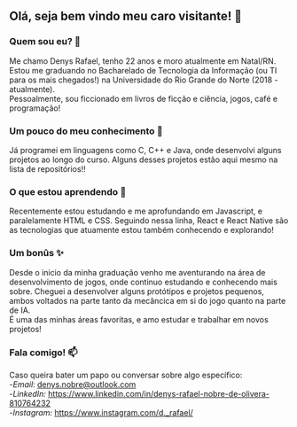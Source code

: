 ## Olá, seja bem vindo meu caro visitante! 👋

<!--
**rafa-Nobre/rafa-Nobre** is a ✨ _special_ ✨ repository because its `README.md` (this file) appears on your GitHub profile.

Here are some ideas to get you started:

- 🔭 I’m currently working on ...
- 🌱 I’m currently learning ...
- 👯 I’m looking to collaborate on ...
- 🤔 I’m looking for help with ...
- 💬 Ask me about ...
- 📫 How to reach me: ...
- 😄 Pronouns: ...
- ⚡ Fun fact: ...
-->

### Quem sou eu? 🤔
Me chamo Denys Rafael, tenho 22 anos e moro atualmente em Natal/RN. Estou me graduando no Bacharelado de Tecnologia da Informação (ou TI para os mais chegados!) na Universidade do Rio Grande do Norte (2018 - atualmente). <br />
Pessoalmente, sou ficcionado em livros de ficção e ciência, jogos, café e programação!

### Um pouco do meu conhecimento 🔭
Já programei em linguagens como C, C++ e Java, onde desenvolvi alguns projetos ao longo do curso. Alguns desses projetos estão aqui mesmo na lista de repositórios!!

### O que estou aprendendo 🌱
Recentemente estou estudando e me aprofundando em Javascript, e paralelamente HTML e CSS. Seguindo nessa linha, React e React Native são as tecnologias que atuamente estou também conhecendo e explorando!

### Um bonûs ✨
Desde o inicio da minha graduação venho me aventurando na área de desenvolvimento de jogos, onde continuo estudando e conhecendo mais sobre. Cheguei a desenvolver alguns protótipos e projetos pequenos, ambos voltados na parte tanto da mecâncica em si do jogo quanto na parte de IA. <br /> 
É uma das minhas áreas favoritas, e amo estudar e trabalhar em novos projetos!

### Fala comigo! 📫
Caso queira bater um papo ou conversar sobre algo específico: <br />
-*Email*: denys.nobre@outlook.com <br />
-*LinkedIn:* https://www.linkedin.com/in/denys-rafael-nobre-de-olivera-810764232 <br />
-*Instagram:* https://www.instagram.com/d._rafael/
